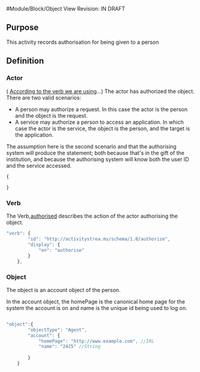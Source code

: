 #Module/Block/Object View
Revision: IN DRAFT

## Purpose
This activity records authorisation for  being given to a person
## Definition
### Actor

( [According to the verb we are using](http://activitystrea.ms/specs/json/schema/activity-schema.html#verbs)...)
The actor has authorized the object. There are two valid scenarios: 
* A person may authorize a request. In this case the actor is the person and the object is the request.
* A service may authorize a person to access an application. In which case the actor is the service, the object is the person, and the target is the application.

The assumption here is the second scenario and that the authorising system will produce the statement; both because that's in the gift of the institution, and because the authorising system will know both the user ID and the service accessed.

``` Javascript
{
    
}
```

### Verb

The Verb,[authorised](/vocabulary.md#verbs) describes the action of the actor  authorising the object.

``` javascript
"verb": {
        "id": "http://activitystrea.ms/schema/1.0/authorize",
        "display": {
            "en": "authorise"
        }
    },
```


### Object
The object is an account object of the person.

In the account object, the homePage is the canonical home page for the system the account is on and name is the unique id being used to log on. 


``` javascript

"object":{
		"objectType": "Agent",
		"account": {
			"homePage": "http://www.example.com", //IRL
			"name": "2425" //String
			
		}
	}	
```

